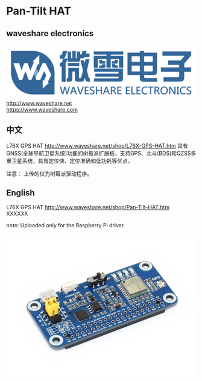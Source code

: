 ﻿# Pan-Tilt HAT  
## waveshare electronics
![waveshare_logo.png](waveshare_logo.png)
http://www.waveshare.net  
https://www.waveshare.com  

## 中文 ## 
L76X GPS HAT http://www.waveshare.net/shop/L76X-GPS-HAT.htm
具有GNSS(全球导航卫星系统)功能的树莓派扩展板，支持GPS、北斗(BDS)和QZSS多重卫星系统，具有定位快、定位准确和低功耗等优点。

注意：
上传的仅为树莓派驱动程序。

## English ##
L76X GPS HAT http://www.waveshare.net/shop/Pan-Tilt-HAT.htm  
XXXXXX

note:
Uploaded only for the Raspberry Pi driver.

![L76X-GPS-HAT-1.JPG](L76X-GPS-HAT-1.JPG)




